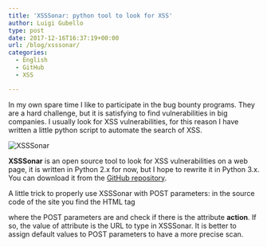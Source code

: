 ```yaml
---
title: 'XSSSonar: python tool to look for XSS'
author: Luigi Gubello
type: post
date: 2017-12-16T16:37:19+00:00
url: /blog/xsssonar/
categories:
  - English
  - GitHub
  - XSS

---
```

In my own spare time I like to participate in the bug bounty programs. They are a hard challenge, but it is satisfying to find vulnerabilities in big companies. I usually look for XSS vulnerabilities, for this reason I have written a little python script to automate the search of XSS.

![XSSSonar](/images/2017/12/xsssonar_logo.png#center)

**XSSSonar** is an open source tool to look for XSS vulnerabilities on a web page, it is written in Python 2.x for now, but I hope to rewrite it in Python 3.x. You can download it from the [GitHub repository](https://www.github.com/luigigubello/XSSSonar).

A little trick to properly use XSSSonar with POST parameters: in the source code of the site you find the HTML tag **<form>** where the POST parameters are and check if there is the attribute **action**. If so, the value of attribute is the URL to type in XSSSonar. It is better to assign default values to POST parameters to have a more precise scan.